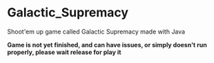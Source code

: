 # Galactic_Supremacy
Shoot'em up game called Galactic Supremacy made with Java

__**Game is not yet finished, and can have issues, or simply doesn't run properly, please wait release for play it**__
